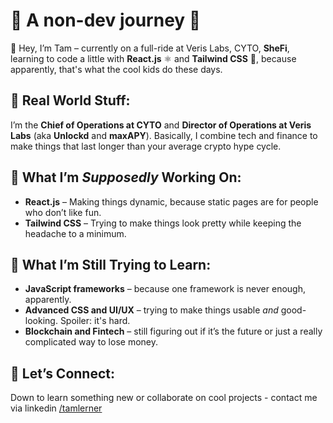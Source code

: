 # 🌟 A non-dev journey 🌟

👋 Hey, I’m Tam – currently on a full-ride at Veris Labs, CYTO, **SheFi**, learning to code a little with **React.js** ⚛️ and **Tailwind CSS** 🎨, because apparently, that's what the cool kids do these days.


## 💼 Real World Stuff:
I’m the **Chief of Operations at CYTO** and **Director of Operations at Veris Labs** (aka **Unlockd** and **maxAPY**). Basically, I combine tech and finance to make things that last longer than your average crypto hype cycle.



## 🔭 What I’m *Supposedly* Working On:
- **React.js** – Making things dynamic, because static pages are for people who don’t like fun.
- **Tailwind CSS** – Trying to make things look pretty while keeping the headache to a minimum.


## 🌱 What I’m Still Trying to Learn:
- **JavaScript frameworks** – because one framework is never enough, apparently.
- **Advanced CSS and UI/UX** – trying to make things usable *and* good-looking. Spoiler: it's hard.
- **Blockchain and Fintech** – still figuring out if it’s the future or just a really complicated way to lose money.

## 🚀 Let’s Connect:
Down to learn something new or collaborate on cool projects - contact me via linkedin [/tamlerner](https://www.linkedin.com/in/tamlerner/)
